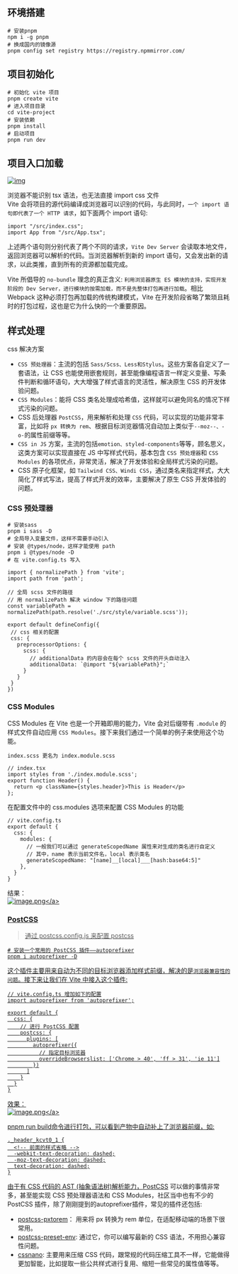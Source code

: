 ## 环境搭建
```
# 安装pnpm
npm i -g pnpm
# 换成国内的镜像源
pnpm config set registry https://registry.npmmirror.com/
```
## 项目初始化
```
# 初始化 vite 项目
pnpm create vite
# 进入项目目录
cd vite-project
# 安装依赖
pnpm install
# 启动项目
pnpm run dev
```
## 项目入口加载
<a data-fancybox title="img" href="https://p3-juejin.byteimg.com/tos-cn-i-k3u1fbpfcp/e77d3505dfb24a42b53c6c986fb83e71~tplv-k3u1fbpfcp-zoom-in-crop-mark:1304:0:0:0.awebp">![img](https://p3-juejin.byteimg.com/tos-cn-i-k3u1fbpfcp/e77d3505dfb24a42b53c6c986fb83e71~tplv-k3u1fbpfcp-zoom-in-crop-mark:1304:0:0:0.awebp)</a>

浏览器不能识别 tsx 语法，也无法直接 import css 文件 <br>
Vite 会将项目的源代码编译成浏览器可以识别的代码，与此同时，`一个 import 语句即代表了一个 HTTP 请求`，如下面两个 import 语句:
```
import "/src/index.css";
import App from "/src/App.tsx";
```
上述两个语句则分别代表了两个不同的请求，`Vite Dev Server` 会读取本地文件，返回浏览器可以解析的代码。当浏览器解析到新的 import 语句，又会发出新的请求，以此类推，直到所有的资源都加载完成。

 Vite 所倡导的 `no-bundle` 理念的真正含义: `利用浏览器原生 ES 模块的支持，实现开发阶段的 Dev Server，进行模块的按需加载，而不是先整体打包再进行加载`。相比 Webpack 这种必须打包再加载的传统构建模式，Vite 在开发阶段省略了繁琐且耗时的打包过程，这也是它为什么快的一个重要原因。

 ## 样式处理
 css 解决方案
 - `CSS 预处理器`：主流的包括 `Sass/Scss、Less和Stylus`。这些方案各自定义了一套语法，让 CSS 也能使用嵌套规则，甚至能像编程语言一样定义变量、写条件判断和循环语句，大大增强了样式语言的灵活性，解决原生 CSS 的开发体验问题。
 - `CSS Modules`：能将 CSS 类名处理成哈希值，这样就可以避免同名的情况下样式污染的问题。
 - CSS 后处理器 `PostCSS`，用来解析和处理 `CSS` 代码，可以实现的功能非常丰富，比如将 `px 转换为 rem`、根据目标浏览器情况自动加上类似于`--moz--、-o-`的属性前缀等等。
 - `CSS in JS` 方案，主流的包括`emotion、styled-components`等等，顾名思义，这类方案可以实现直接在 JS 中写样式代码，基本包含 `CSS 预处理器`和 `CSS Modules` 的各项优点，非常灵活，解决了开发体验和全局样式污染的问题。
 - CSS 原子化框架，如 `Tailwind CSS、Windi CSS`，通过类名来指定样式，大大简化了样式写法，提高了样式开发的效率，主要解决了原生 CSS 开发体验的问题。

 ### CSS 预处理器
 ```
 # 安装sass
 pnpm i sass -D
 # 全局导入变量文件，这样不需要手动引入
 # 安装 @types/node，这样才能使用 path
 pnpm i @types/node -D
 # 在 vite.config.ts 写入
 
 import { normalizePath } from 'vite';
 import path from 'path';

 // 全局 scss 文件的路径
 // 用 normalizePath 解决 window 下的路径问题
 const variablePath = normalizePath(path.resolve('./src/style/variable.scss'));

 export default defineConfig({
  // css 相关的配置
  css: {
    preprocessorOptions: {
      scss: {
        // additionalData 的内容会在每个 scss 文件的开头自动注入
        additionalData: `@import "${variablePath}";`
      }
    }
  }
})
 ```

### CSS Modules
CSS Modules 在 Vite 也是一个开箱即用的能力，Vite 会对后缀带有 `.module` 的样式文件自动应用 `CSS Modules`。接下来我们通过一个简单的例子来使用这个功能。
```
index.scss 更名为 index.module.scss

// index.tsx
import styles from './index.module.scss';
export function Header() {
  return <p className={styles.header}>This is Header</p>
};
```
在配置文件中的 css.modules 选项来配置 CSS Modules 的功能
```
// vite.config.ts
export default {
  css: {
    modules: {
      // 一般我们可以通过 generateScopedName 属性来对生成的类名进行自定义
      // 其中，name 表示当前文件名，local 表示类名
      generateScopedName: "[name]__[local]___[hash:base64:5]"
    },
  }
}
```
结果：<br>
<a data-fancybox title="image.png" href="https://p6-juejin.byteimg.com/tos-cn-i-k3u1fbpfcp/efe607b6603547d991657b1fad6db45c~tplv-k3u1fbpfcp-watermark.image?">![image.png](https://p6-juejin.byteimg.com/tos-cn-i-k3u1fbpfcp/efe607b6603547d991657b1fad6db45c~tplv-k3u1fbpfcp-watermark.image?)</a>

### PostCSS
>通过 postcss.config.js 来配置 postcss 
```
# 安装一个常用的 PostCSS 插件——autoprefixer
pnpm i autoprefixer -D
```
这个插件主要用来自动为不同的目标浏览器添加样式前缀，解决的是`浏览器兼容性的问题`。接下来让我们在 Vite 中接入这个插件:
```
// vite.config.ts 增加如下的配置
import autoprefixer from 'autoprefixer';

export default {
  css: {
    // 进行 PostCSS 配置
    postcss: {
      plugins: [
        autoprefixer({
          // 指定目标浏览器
          overrideBrowserslist: ['Chrome > 40', 'ff > 31', 'ie 11']
        })
      ]
    }
  }
}
```
效果：<br>
<a data-fancybox title="image.png" href="https://p3-juejin.byteimg.com/tos-cn-i-k3u1fbpfcp/a6d9a57e84534193a14ce3dbfc2dd7b3~tplv-k3u1fbpfcp-watermark.image?">![image.png](https://p3-juejin.byteimg.com/tos-cn-i-k3u1fbpfcp/a6d9a57e84534193a14ce3dbfc2dd7b3~tplv-k3u1fbpfcp-watermark.image?)</a>

pnpm run build命令进行打包，可以看到产物中自动补上了浏览器前缀，如:
```
._header_kcvt0_1 {
  <!-- 前面的样式省略 -->
  -webkit-text-decoration: dashed;
  -moz-text-decoration: dashed;
  text-decoration: dashed;
}
```
由于有 CSS 代码的 AST (抽象语法树)解析能力，[PostCSS](https://www.postcss.parts/) 可以做的事情非常多，甚至能实现 CSS 预处理器语法和 CSS Modules，社区当中也有不少的 PostCSS 插件，除了刚刚提到的autoprefixer插件，常见的插件还包括:
- [postcss-pxtorem](https://github.com/cuth/postcss-pxtorem)： 用来将 px 转换为 rem 单位，在适配移动端的场景下很常用。
- [postcss-preset-env](https://github.com/csstools/postcss-preset-env): 通过它，你可以编写最新的 CSS 语法，不用担心兼容性问题。
- [cssnano](https://github.com/cssnano/cssnano): 主要用来压缩 CSS 代码，跟常规的代码压缩工具不一样，它能做得更加智能，比如提取一些公共样式进行复用、缩短一些常见的属性值等等。